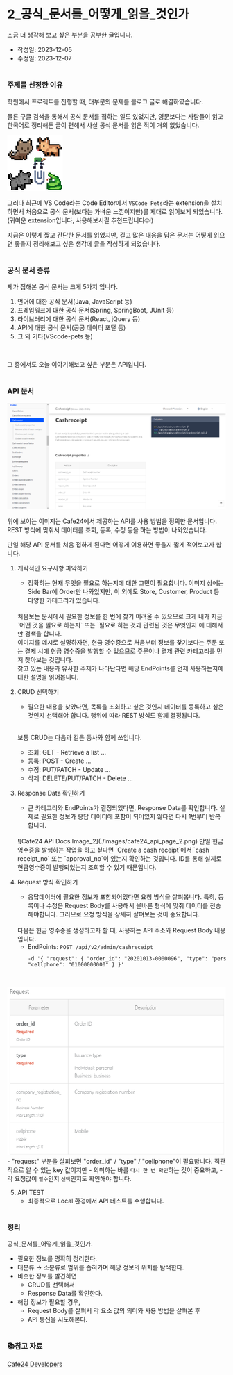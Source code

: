 # 2_공식_문서를_어떻게_읽을_것인가
조금 더 생각해 보고 싶은 부분을 공부한 글입니다.

- 작성일: 2023-12-05
- 수정일: 2023-12-07



#
### 주제를 선정한 이유

학원에서 프로젝트를 진행할 때, 대부분의 문제를 블로그 글로 해결하였습니다.

물론 구글 검색을 통해서 공식 문서를 접하는 일도 있었지만, 영문보다는 사람들이 읽고 한국어로 정리해둔 글이 편해서 사실 공식 문서를 읽은 적이 거의 없었습니다.

![vscode pets](./images/vscode_pets.png)
<br/>

그러다 최근에 VS Code라는 Code Editor에서 `VSCode Pets`라는 extension을 설치하면서 처음으로 공식 문서(보다는 가벼운 느낌이지만)를 제대로 읽어보게 되었습니다.
<br/>
(귀여운 extension입니다, 사용해보시길 추천드립니다🤓!)

지금은 이렇게 짧고 간단한 문서를 읽었지만, 길고 많은 내용을 담은 문서는 어떻게 읽으면 좋을지 정리해보고 싶은 생각에 글을 작성하게 되었습니다.



#
### 공식 문서 종류
제가 접해본 공식 문서는 크게 5가지 입니다.
1. 언어에 대한 공식 문서(Java, JavaScript 등)
2. 프레임워크에 대한 공식 문서(Spring, SpringBoot, JUnit 등)
3. 라이브러리에 대한 공식 문서(React, jQuery 등)
4. API에 대한 공식 문서(공공 데이터 포털 등)
5. 그 외 기타(VScode-pets 등)

<br/>

그 중에서도 오늘 이야기해보고 싶은 부분은 API입니다.



#
### API 문서
![Cafe24 API Docs Image_1](./images/cafe24_api_page_1.png)
<br/>

위에 보이는 이미지는 Cafe24에서 제공하는 API를 사용 방법을 정의한 문서입니다. REST 방식에 맞춰서 데이터를 조회, 등록, 수정 등을 하는 방법이 나와있습니다.

만일 해당 API 문서를 처음 접하게 된다면 어떻게 이용하면 좋을지 짧게 적어보고자 합니다.

1. 개략적인 요구사항 파악하기
    - 정확히는 현재 무엇을 필요로 하는지에 대한 고민이 필요합니다.
    이미지 상에는 Side Bar에 Order만 나와있지만, 이 외에도 Store, Customer, Product 등 다양한 카테고리가 있습니다.
    <br/>
    처음보는 문서에서 필요한 정보를 한 번에 찾기 어려울 수 있으므로 크게 내가 지금 `어떤 것을 필요로 하는지` 또는 `필요로 하는 것과 관련된 것은 무엇인지`에 대해서만 검색을 합니다.
    <br/>
    이미지를 예시로 설명하자면, 현금 영수증으로 처음부터 정보를 찾기보다는 주문 또는 결제 시에 현금 영수증을 발행할 수 있으므로 주문이나 결제 관련 카테고리를 먼저 찾아보는 것입니다.
    <br/>
    찾고 있는 내용과 유사한 주제가 나타난다면 해당 EndPoints를 언제 사용하는지에 대한 설명을 읽어봅니다.

2. CRUD 선택하기
    - 필요한 내용을 찾았다면, 목록을 조회하고 싶은 것인지 데이터를 등록하고 싶은 것인지 선택해야 합니다. 행위에 따라 REST 방식도 함께 결정됩니다.
    <br/>

    보통 CRUD는 다음과 같은 동사와 함께 쓰입니다.
    - 조회: GET - Retrieve a list ...
    - 등록: POST - Create ...
    - 수정: PUT/PATCH - Update ... 
    - 삭제: DELETE/PUT/PATCH - Delete ...

3. Response Data 확인하기
    - 큰 카테고리와 EndPoints가 결정되었다면, Response Data를 확인합니다. 실제로 필요한 정보가 응답 데이터에 포함이 되어있지 않다면 다시 1번부터 반복합니다.
    <br/>
    ![Cafe24 API Docs Image_2](./images/cafe24_api_page_2.png)
    만일 현금 영수증을 발행하는 작업을 하고 싶다면 `Create a cash receipt`에서 `cash receipt_no` 또는 `approval_no`이 있는지 확인하는 것입니다. ID를 통해 실제로 현금영수증이 발행되었는지 조회할 수 있기 때문입니다.

4. Request 방식 확인하기
    - 응답데이터에 필요한 정보가 포함되어있다면 요청 방식을 살펴봅니다. 특히, 등록이나 수정은 Request Body를 사용해서 올바른 형식에 맞춰 데이터를 전송해야합니다. 그러므로 요청 방식을 상세히 살펴보는 것이 중요합니다.
    <br/>
     다음은 현금 영수증을 생성하고자 할 때, 사용하는 API 주소와 Request Body 내용입니다.

    - EndPoints: `POST /api/v2/admin/cashreceipt`
    <code><pre>
-d '{
    "request": {
        "order_id": "20201013-0000096",
        "type": "personal",
        "cellphone": "01000000000"
    }
}'
    </pre></code>
    <br/>
![Cafe24 API Docs Image_3](./images/cafe24_api_page_3.png)
    - "request" 부분을 살펴보면 "order_id" / "type" / "cellphone"이 필요합니다. 직관적으로 알 수 있는 key 값이지만
        - 의미하는 바를 `다시 한 번 확인`하는 것이 중요하고,
        - 각 요청값이 `필수`인지 `선택`인지도 확인해야 합니다.

5. API TEST
    - 최종적으로 Local 환경에서 API 테스트를 수행합니다.



#
### 정리
공식_문서를_어떻게_읽을_것인가.

- 필요한 정보를 명확히 정리한다.
- 대분류 → 소분류로 범위를 좁혀가며 해당 정보의 위치를 탐색한다.
- 비슷한 정보를 발견하면
    - CRUD를 선택해서
    - Response Data를 확인한다.
- 해당 정보가 필요할 경우,
    - Request Body를 살펴서 각 요소 값의 의미와 사용 방법을 살펴본 후
    - API 통신을 시도해본다.



#
### 📚참고 자료
[Cafe24 Developers](https://developers.cafe24.com/docs/en/api/admin/#cashreceipt) <br/>
